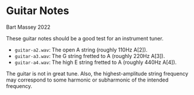 # Guitar Notes
Bart Massey 2022

These guitar notes should be a good test for an instrument
tuner.

* `guitar-a2.wav`: The open A string (roughly 110Hz A[2]).
* `guitar-a3.wav`: The G string fretted to A (roughly 220Hz A[3]).
* `guitar-a4.wav`: The high E string fretted to A (roughly 440Hz A[4]).

The guitar is not in great tune.  Also, the
highest-amplitude string frequency may correspond to some
harmonic or subharmonic of the intended frequency.
